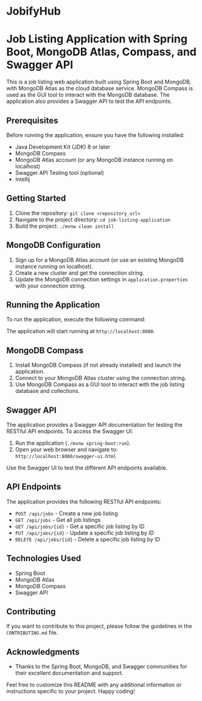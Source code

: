 # JobifyHub

# **Job Listing Application with Spring Boot, MongoDB Atlas, Compass, and Swagger API**

This is a job listing web application built using Spring Boot and MongoDB, with MongoDB Atlas as the cloud database service. MongoDB Compass is used as the GUI tool to interact with the MongoDB database. The application also provides a Swagger API to test the API endpoints.

## **Prerequisites**

Before running the application, ensure you have the following installed:

- Java Development Kit (JDK) 8 or later
- MongoDB Compass
- MongoDB Atlas account (or any MongoDB instance running on localhost)
- Swagger API Testing tool (optional)
- Intellij

## **Getting Started**

1. Clone the repository: `git clone <repository_url>`
2. Navigate to the project directory: `cd job-listing-application`
3. Build the project: `./mvnw clean install`

## **MongoDB Configuration**

1. Sign up for a MongoDB Atlas account (or use an existing MongoDB instance running on localhost).
2. Create a new cluster and get the connection string.
3. Update the MongoDB connection settings in `application.properties` with your connection string.

## **Running the Application**

To run the application, execute the following command:

The application will start running at `http://localhost:8080`.

## **MongoDB Compass**

1. Install MongoDB Compass (if not already installed) and launch the application.
2. Connect to your MongoDB Atlas cluster using the connection string.
3. Use MongoDB Compass as a GUI tool to interact with the job listing database and collections.

## **Swagger API**

The application provides a Swagger API documentation for testing the RESTful API endpoints. To access the Swagger UI:

1. Run the application (`./mvnw spring-boot:run`).
2. Open your web browser and navigate to: `http://localhost:8080/swagger-ui.html`

Use the Swagger UI to test the different API endpoints available.

## **API Endpoints**

The application provides the following RESTful API endpoints:

- `POST /api/jobs` - Create a new job listing
- `GET /api/jobs` - Get all job listings
- `GET /api/jobs/{id}` - Get a specific job listing by ID
- `PUT /api/jobs/{id}` - Update a specific job listing by ID
- `DELETE /api/jobs/{id}` - Delete a specific job listing by ID

## **Technologies Used**

- Spring Boot
- MongoDB Atlas
- MongoDB Compass
- Swagger API

## **Contributing**

If you want to contribute to this project, please follow the guidelines in the `CONTRIBUTING.md` file.



## **Acknowledgments**

- Thanks to the Spring Boot, MongoDB, and Swagger communities for their excellent documentation and support.

Feel free to customize this README with any additional information or instructions specific to your project. Happy coding!
